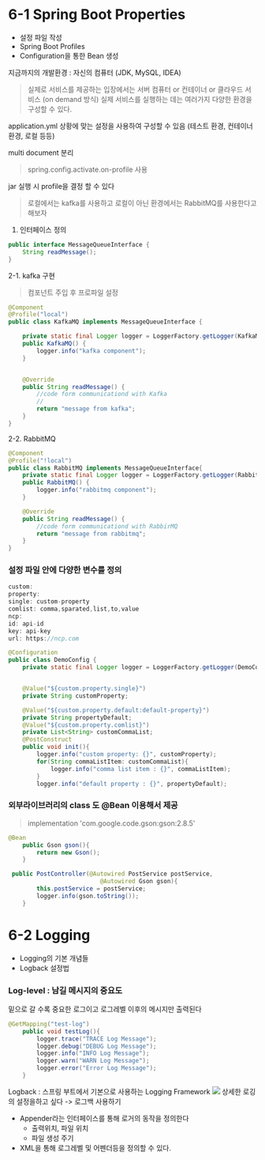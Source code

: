 # 6-1 Spring Boot Properties
- 설정 파일 작성
- Spring Boot Profiles
- Configuration을 통한 Bean 생성

지금까지의 개발환경 : 자신의 컴퓨터 (JDK, MySQL, IDEA)

>실제로 서비스를 제공하는 입장에서는 
서버 컴퓨터 or 컨테이너 or 클라우드 서비스 (on demand 방식)
실제 서비스를 실행하는 데는 여러가지 다양한 환경을 구성할 수 있다.

application.yml 
상황에 맞는 설정을 사용하여 구성할 수 있음 (테스트 환경, 컨테이너환경, 로컬 등등)

multi document 분리 
>spring.config.activate.on-profile 사용

jar 실행 시 profile을 결정 할 수 있다
> 로컬에서는 kafka를 사용하고 로컬이 아닌 환경에서는 RabbitMQ를 사용한다고 해보자 
1. 인터페이스 정의
~~~java
public interface MessageQueueInterface {
    String readMessage();
}
~~~
2-1. kafka 구현
> 컴포넌트 주입 후 프로파일 설정
~~~java
@Component
@Profile("local")
public class KafkaMQ implements MessageQueueInterface {

    private static final Logger logger = LoggerFactory.getLogger(KafkaMQ.class);
    public KafkaMQ() {
        logger.info("kafka component");
    }


    @Override
    public String readMessage() {
        //code form communicationd with Kafka
        //
        return "message from kafka";
    }
}

~~~
2-2. RabbitMQ 
~~~java
@Component
@Profile("!local")
public class RabbitMQ implements MessageQueueInterface{
    private static final Logger logger = LoggerFactory.getLogger(RabbitMQ.class);
    public RabbitMQ() {
        logger.info("rabbitmq component");
    }

    @Override
    public String readMessage() {
        //code form communicationd with RabbirMQ
        return "message from rabbitmq";
    }
}

~~~

### 설정 파일 안에 다양한 변수를 정의 

~~~java
custom:
property:
single: custom-property
comlist: comma,sparated,list,to,value
ncp:
id: api-id
key: api-key
url: https://ncp.com
~~~

~~~java
@Configuration
public class DemoConfig {
    private static final Logger logger = LoggerFactory.getLogger(DemoConfig.class);


    @Value("${custom.property.single}")
    private String customProperty;

    @Value("${custom.property.default:default-property}")
    private String propertyDefault;
    @Value("${custom.property.comlist}")
    private List<String> customCommaList;
    @PostConstruct
    public void init(){
        logger.info("custom property: {}", customProperty);
        for(String commaListItem: customCommaList){
            logger.info("comma list item : {}", commaListItem);
        }
        logger.info("default property : {}", propertyDefault);
~~~

### 외부라이브러리의 class 도 @Bean 이용해서 제공 
> implementation 'com.google.code.gson:gson:2.8.5'
~~~java
@Bean
    public Gson gson(){
        return new Gson();
    }
~~~

~~~ java
 public PostController(@Autowired PostService postService,
                          @Autowired Gson gson){
        this.postService = postService;
        logger.info(gson.toString());
    }

~~~


# 6-2 Logging


- Logging의 기본 개념들
- Logback 설정법
### Log-level : 남길 메시지의 중요도
밑으로 갈 수록 중요한 로그이고 로그레벨 이후의 메시지만 출력된다
~~~ java
@GetMapping("test-log")
    public void testLog(){
        logger.trace("TRACE Log Message");
        logger.debug("DEBUG Log Message");
        logger.info("INFO Log Message");
        logger.warn("WARN Log Message");
        logger.error("Error Log Message");
    }
~~~
Logback : 스프링 부트에서 기본으로 사용하는 Logging Framework
![](https://images.velog.io/images/jinii/post/e9e0259c-6850-4352-bd15-ad92c6191750/%E1%84%89%E1%85%B3%E1%84%8F%E1%85%B3%E1%84%85%E1%85%B5%E1%86%AB%E1%84%89%E1%85%A3%E1%86%BA%202022-03-08%20%E1%84%8B%E1%85%A9%E1%84%92%E1%85%AE%204.10.10.png)
상세한 로깅의 설정을하고 싶다 -> 로그백 사용하기
- Appender라는 인터페이스를 통해 로거의 동작을 정의한다
  - 출력위치, 파일 위치
  - 파일 생성 주기
- XML을 통해 로그레벨 및 어펜더등을 정의할 수 있다.